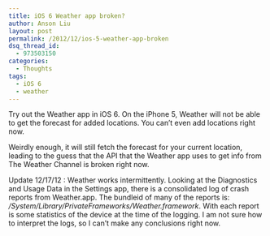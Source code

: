 ```yaml
---
title: iOS 6 Weather app broken?
author: Anson Liu
layout: post
permalink: /2012/12/ios-5-weather-app-broken
dsq_thread_id:
  - 973503150
categories:
  - Thoughts
tags:
  - iOS 6
  - weather
---
```

Try out the Weather app in iOS 6. On the iPhone 5, Weather will not be able to get the forecast for added locations. You can&#8217;t even add locations right now.

Weirdly enough, it will still fetch the forecast for your current location, leading to the guess that the API that the Weather app uses to get info from The Weather Channel is broken right now.

Update 12/17/12 : Weather works intermittently. Looking at the Diagnostics and Usage Data in the Settings app, there is a consolidated log of crash reports from Weather.app. The bundleid of many of the reports is: */System/Library/PrivateFrameworks/Weather.framework*. With each report is some statistics of the device at the time of the logging. I am not sure how to interpret the logs, so I can&#8217;t make any conclusions right now.